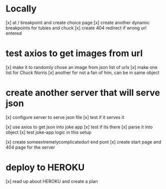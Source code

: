# Locally

[x] at / breakpoint and create choice page
[x] create another dynamic breakpoints for tubies and chuck
[x] create 404 redirect if wrong url entered

# test axios to get images from url

[x] make it to randomly chose an image from json list of urls
[x] make one list for Chuck Norris
[x] another for not a fan of him, can be in same object

# create another server that will serve json

[x] configure server to serve json file
[x] test if it serves it

[x] use axios to get json into joke app
[x] test if its there
[x] parse it into object
[x] test joke-app logic in this setup

[x] create someextremelycomplicatedurl end pont
[x] create start page and 404 page for the server

# deploy to HEROKU

[x] read up about HEROKU and create a plan
